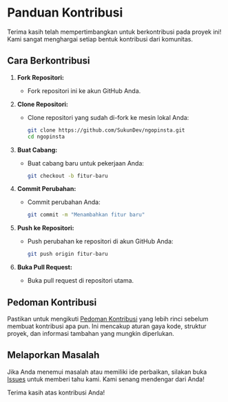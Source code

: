 # Panduan Kontribusi

Terima kasih telah mempertimbangkan untuk berkontribusi pada proyek ini! Kami sangat menghargai setiap bentuk kontribusi dari komunitas.

## Cara Berkontribusi

1. **Fork Repositori:**

   - Fork repositori ini ke akun GitHub Anda.

2. **Clone Repositori:**

   - Clone repositori yang sudah di-fork ke mesin lokal Anda:
     ```bash
     git clone https://github.com/SukunDev/ngopinsta.git
     cd ngopinsta
     ```

3. **Buat Cabang:**

   - Buat cabang baru untuk pekerjaan Anda:
     ```bash
     git checkout -b fitur-baru
     ```

4. **Commit Perubahan:**

   - Commit perubahan Anda:
     ```bash
     git commit -m "Menambahkan fitur baru"
     ```

5. **Push ke Repositori:**

   - Push perubahan ke repositori di akun GitHub Anda:
     ```bash
     git push origin fitur-baru
     ```

6. **Buka Pull Request:**
   - Buka pull request di repositori utama.

## Pedoman Kontribusi

Pastikan untuk mengikuti [Pedoman Kontribusi](CONTRIBUTING.md) yang lebih rinci sebelum membuat kontribusi apa pun. Ini mencakup aturan gaya kode, struktur proyek, dan informasi tambahan yang mungkin diperlukan.

## Melaporkan Masalah

Jika Anda menemui masalah atau memiliki ide perbaikan, silakan buka [Issues](https://github.com/SukunDev/ngopinsta/issues) untuk memberi tahu kami. Kami senang mendengar dari Anda!

Terima kasih atas kontribusi Anda!
